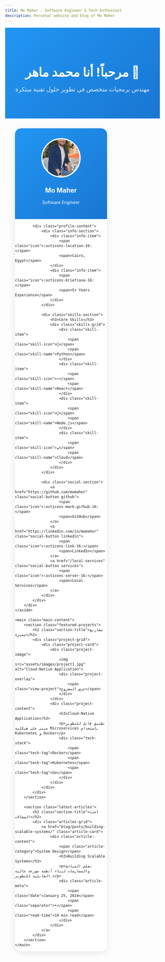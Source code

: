 ```yaml
---
title: Mo Maher - Software Engineer & Tech Enthusiast
description: Personal website and blog of Mo Maher
---
```


<div class="hero-section">
    <div class="hero-content">
        <h1 class="animated-title">مرحباً! أنا محمد ماهر 👋</h1>
        <p class="hero-subtitle">مهندس برمجيات متخصص في تطوير حلول تقنية مبتكرة</p>
    </div>
</div>

<div class="page-layout">
    <aside class="sidebar">
        <div class="profile-card">
            <div class="profile-header">
                <div class="profile-image-wrapper">
                    <img src="assets/images/profile.jpg" alt="Mo Maher" class="profile-image">
                </div>
                <h2 class="profile-name">Mo Maher</h2>
                <p class="profile-title">Software Engineer</p>
            </div>
            
            <div class="profile-content">
                <div class="info-section">
                    <div class="info-item">
                        <span class="icon">:octicons-location-16:</span>
                        <span>Cairo, Egypt</span>
                    </div>
                    <div class="info-item">
                        <span class="icon">:octicons-briefcase-16:</span>
                        <span>5+ Years Experience</span>
                    </div>
                </div>
                
                <div class="skills-section">
                    <h3>Core Skills</h3>
                    <div class="skills-grid">
                        <div class="skill-item">
                            <span class="skill-icon">🐍</span>
                            <span class="skill-name">Python</span>
                        </div>
                        <div class="skill-item">
                            <span class="skill-icon">⚛️</span>
                            <span class="skill-name">React</span>
                        </div>
                        <div class="skill-item">
                            <span class="skill-icon">📱</span>
                            <span class="skill-name">Node.js</span>
                        </div>
                        <div class="skill-item">
                            <span class="skill-icon">☁️</span>
                            <span class="skill-name">Cloud</span>
                        </div>
                    </div>
                </div>
                
                <div class="social-section">
                    <a href="https://github.com/momaher" class="social-button github">
                        <span class="icon">:octicons-mark-github-16:</span>
                        <span>GitHub</span>
                    </a>
                    <a href="https://linkedin.com/in/momaher" class="social-button linkedin">
                        <span class="icon">:octicons-link-16:</span>
                        <span>LinkedIn</span>
                    </a>
                    <a href="/local-services" class="social-button services">
                        <span class="icon">:octicons-server-16:</span>
                        <span>Local Services</span>
                    </a>
                </div>
            </div>
        </div>
    </aside>

    <main class="main-content">
        <section class="featured-projects">
            <h2 class="section-title">مشاريع مميزة</h2>
            <div class="project-grid">
                <div class="project-card">
                    <div class="project-image">
                        <img src="assets/images/project1.jpg" alt="Cloud-Native Application">
                        <div class="project-overlay">
                            <span class="view-project">عرض المشروع</span>
                        </div>
                    </div>
                    <div class="project-content">
                        <h3>Cloud-Native Application</h3>
                        <p>تطبيق قابل للتطوير مبني على هيكلية Microservices باستخدام Kubernetes و Docker</p>
                        <div class="tech-stack">
                            <span class="tech-tag">Docker</span>
                            <span class="tech-tag">Kubernetes</span>
                            <span class="tech-tag">Go</span>
                        </div>
                    </div>
                </div>
            </div>
        </section>

        <section class="latest-articles">
            <h2 class="section-title">أحدث المقالات</h2>
            <div class="articles-grid">
                <a href="blog/posts/building-scalable-systems/" class="article-card">
                    <div class="article-content">
                        <span class="article-category">System Design</span>
                        <h3>Building Scalable Systems</h3>
                        <p>تعلم المبادئ والممارسات لبناء أنظمة موزعة عالية القابلية للتطوير.</p>
                        <div class="article-meta">
                            <span class="date">January 25, 2024</span>
                            <span class="separator">•</span>
                            <span class="read-time">10 min read</span>
                        </div>
                    </div>
                </a>
            </div>
        </section>
    </main>
</div>

<style>
:root {
    --primary-color: #2196f3;
    --secondary-color: #1976d2;
    --text-color: #333;
    --bg-color: #fff;
    --card-bg: #ffffff;
    --hover-color: #e3f2fd;
}

.hero-section {
    text-align: center;
    padding: 4rem 2rem;
    background: linear-gradient(135deg, var(--primary-color), var(--secondary-color));
    color: white;
    margin-bottom: 2rem;
}

.hero-content {
    max-width: 800px;
    margin: 0 auto;
}

.animated-title {
    font-size: 2.5rem;
    margin-bottom: 1rem;
    animation: fadeInUp 0.8s ease-out;
}

.hero-subtitle {
    font-size: 1.2rem;
    opacity: 0.9;
    animation: fadeInUp 0.8s ease-out 0.2s backwards;
}

.page-layout {
    display: grid;
    grid-template-columns: 300px 1fr;
    gap: 2rem;
    max-width: 1200px;
    margin: 0 auto;
    padding: 0 2rem;
}

.profile-card {
    background: var(--card-bg);
    border-radius: 20px;
    box-shadow: 0 4px 20px rgba(0,0,0,0.1);
    overflow: hidden;
    transition: transform 0.3s ease;
}

.profile-card:hover {
    transform: translateY(-5px);
}

.profile-header {
    padding: 2rem;
    text-align: center;
    background: linear-gradient(135deg, var(--primary-color), var(--secondary-color));
    color: white;
}

.profile-image-wrapper {
    width: 120px;
    height: 120px;
    margin: 0 auto 1rem;
    border-radius: 50%;
    overflow: hidden;
    border: 4px solid white;
}

.profile-image {
    width: 100%;
    height: 100%;
    object-fit: cover;
}

.profile-content {
    padding: 1.5rem;
}

.skills-grid {
    display: grid;
    grid-template-columns: repeat(2, 1fr);
    gap: 1rem;
    margin-top: 1rem;
}

.skill-item {
    display: flex;
    align-items: center;
    gap: 0.5rem;
    padding: 0.5rem;
    background: var(--hover-color);
    border-radius: 8px;
    transition: transform 0.2s ease;
}

.skill-item:hover {
    transform: scale(1.05);
}

.social-button {
    display: flex;
    align-items: center;
    justify-content: center;
    gap: 0.5rem;
    padding: 0.8rem;
    border-radius: 8px;
    color: white;
    text-decoration: none;
    margin-top: 1rem;
    transition: transform 0.2s ease;
}

.social-button.github {
    background: #24292e;
}

.social-button.linkedin {
    background: #0077b5;
}

.social-button:hover {
    transform: translateY(-2px);
}

.project-card {
    background: var(--card-bg);
    border-radius: 15px;
    overflow: hidden;
    box-shadow: 0 4px 15px rgba(0,0,0,0.1);
    transition: transform 0.3s ease;
}

.project-card:hover {
    transform: translateY(-5px);
}

.project-image {
    position: relative;
    height: 200px;
    overflow: hidden;
}

.project-image img {
    width: 100%;
    height: 100%;
    object-fit: cover;
}

.project-overlay {
    position: absolute;
    top: 0;
    left: 0;
    right: 0;
    bottom: 0;
    background: rgba(0,0,0,0.5);
    display: flex;
    align-items: center;
    justify-content: center;
    opacity: 0;
    transition: opacity 0.3s ease;
}

.project-card:hover .project-overlay {
    opacity: 1;
}

.view-project {
    color: white;
    font-weight: bold;
    padding: 0.8rem 1.5rem;
    border: 2px solid white;
    border-radius: 25px;
}

.article-card {
    background: var(--card-bg);
    border-radius: 15px;
    padding: 1.5rem;
    text-decoration: none;
    color: var(--text-color);
    display: block;
    box-shadow: 0 4px 15px rgba(0,0,0,0.1);
    transition: transform 0.3s ease;
}

.article-card:hover {
    transform: translateY(-5px);
}

.article-category {
    display: inline-block;
    padding: 0.3rem 0.8rem;
    background: var(--primary-color);
    color: white;
    border-radius: 15px;
    font-size: 0.9rem;
    margin-bottom: 1rem;
}

.section-title {
    font-size: 1.8rem;
    margin-bottom: 1.5rem;
    color: var(--text-color);
    border-bottom: 3px solid var(--primary-color);
    padding-bottom: 0.5rem;
    display: inline-block;
}

@keyframes fadeInUp {
    from {
        opacity: 0;
        transform: translateY(20px);
    }
    to {
        opacity: 1;
        transform: translateY(0);
    }
}

@media (max-width: 768px) {
    .page-layout {
        grid-template-columns: 1fr;
    }
    
    .hero-section {
        padding: 2rem 1rem;
    }
    
    .animated-title {
        font-size: 2rem;
    }
}
</style>
